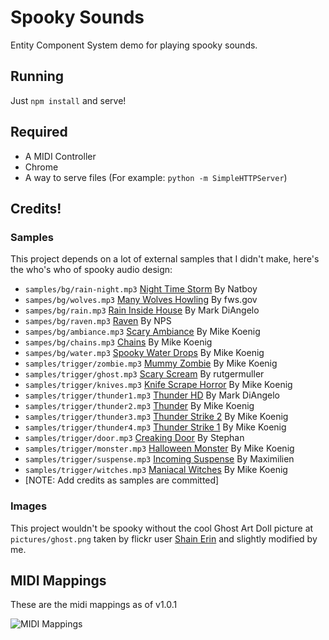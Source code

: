 # Spooky Sounds

Entity Component System demo for playing spooky sounds.


## Running

Just `npm install` and serve!

## Required

* A MIDI Controller
* Chrome
* A way to serve files (For example: `python -m SimpleHTTPServer`)

## Credits!

### Samples

This project depends on a lot of external samples that I didn't make,
here's the who's who of spooky audio design:

* `samples/bg/rain-night.mp3` [Night Time Storm][night-time-storm] By Natboy
* `sampes/bg/wolves.mp3` [Many Wolves Howling][wolves] By fws.gov
* `sampes/bg/rain.mp3` [Rain Inside House][rain] By Mark DiAngelo
* `sampes/bg/raven.mp3` [Raven][raven] By NPS
* `sampes/bg/ambiance.mp3` [Scary Ambiance][ambiance] By Mike Koenig
* `sampes/bg/chains.mp3` [Chains][chains] By Mike Koenig
* `sampes/bg/water.mp3` [Spooky Water Drops][water] By Mike Koenig
* `samples/trigger/zombie.mp3` [Mummy Zombie][mummy-zombie] By Mike
  Koenig
* `samples/trigger/ghost.mp3` [Scary Scream][scary-scream] By
  rutgermuller
* `samples/trigger/knives.mp3` [Knife Scrape Horror][knife-scrape] By
  Mike Koenig
* `samples/trigger/thunder1.mp3` [Thunder HD][thunder-1] By Mark DiAngelo
* `samples/trigger/thunder2.mp3` [Thunder][thunder-3] By Mike Koenig
* `samples/trigger/thunder3.mp3` [Thunder Strike 2][thunder-3] By Mike
  Koenig
* `samples/trigger/thunder4.mp3` [Thunder Strike 1][thunder-4] By Mike
  Koenig
* `samples/trigger/door.mp3` [Creaking Door][door] By Stephan
* `samples/trigger/monster.mp3` [Halloween Monster][monster] By Mike
  Koenig
* `samples/trigger/suspense.mp3` [Incoming Suspense][suspense] By
  Maximilien
* `samples/trigger/witches.mp3` [Maniacal Witches][witches] By Mike
  Koenig
* [NOTE: Add credits as samples are committed]

### Images

This project wouldn't be spooky without the cool Ghost Art Doll picture
at `pictures/ghost.png` taken by flickr user [Shain Erin][ghost-picture]
and slightly modified by me.

## MIDI Mappings

These are the midi mappings as of v1.0.1

![MIDI Mappings][midi-mappings]

[night-time-storm]: http://soundbible.com/2090-Night-Time-Storm.html
[mummy-zombie]: http://soundbible.com/1059-Mummy-Zombie.html
[ghost-picture]: https://flic.kr/p/agKkxD
[knife-scrape]: http://soundbible.com/405-Knife-Scrape-Horror.html
[thunder-1]: http://soundbible.com/1913-Thunder-HD.html
[thunder-3]: http://soundbible.com/2016-Thunder-Strike-2.html
[thunder-4]: http://soundbible.com/2015-Thunder-Strike-1.html
[scary-scream]: http://soundbible.com/1548-Scary-Scream.html
[wolves]: http://soundbible.com/278-Many-Wolves-Howling.html
[rain]: http://soundbible.com/2065-Rain-Inside-House.html
[raven]: http://soundbible.com/935-Raven.html
[ambiance]: http://soundbible.com/1756-Scary-Ambiance.html
[chains]: http://soundbible.com/1094-Spooky-Chains.html
[water]: http://soundbible.com/380-Spooky-Water-Drops.html
[door]: http://soundbible.com/1717-Creaking-Door-Spooky.html
[monster]: http://soundbible.com/1060-Halloween-Monster.html
[suspense]: http://soundbible.com/2046-Incoming-Suspense.html
[witches]: http://soundbible.com/1129-Maniacal-Witches-Laugh.html
[midi-mappings]: https://cloud.githubusercontent.com/assets/314816/10763072/2c470b62-7c8e-11e5-9b14-59e44c0041ba.png
